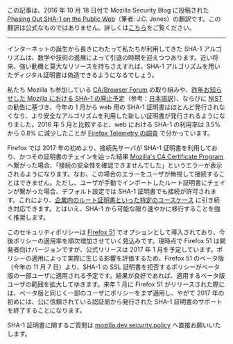 この記事は、2016 年 10 月 18 日付で Mozilla Security Blog に投稿された [Phasing Out SHA-1 on the Public Web](https://blog.mozilla.org/security/2016/10/18/phasing-out-sha-1-on-the-public-web/)（筆者: J.C. Jones）の翻訳です。この翻訳は公式なものではありません。詳しくは[こちら](http://mozsec-jp.hatenablog.jp/entry/2015/09/11/025027)をご覧ください。

*****

インターネットの誕生から長きにわたって私たちが利用してきた SHA-1 アルゴリズムは、数学や技術の進展によって引退の時期を迎えつつあります。近い将来、強い動機と莫大なリソースを持ちさえすれば、SHA-1 アルゴリズムを用いたディジタル証明書は偽造できるようになるでしょう。

私たち Mozilla も参加している [CA/Browser Forum](https://cabforum.org/baseline-requirements-documents/) の取り組みや、[昨年お知らせした Mozilla における SHA-1 の廃止予定](https://blog.mozilla.org/security/2015/10/20/continuing-to-phase-out-sha-1-certificates/)（参考：[日本語訳](http://mozsec-jp.hatenablog.jp/entry/2015/10/21/181220)）、ならびに [NIST](http://csrc.nist.gov/publications/PubsSPs.html) の勧告に基づき、今年の 1 月から web 用の SHA-1 証明書はほとんど発行されなくなり、より安全なアルゴリズムを利用した新しい証明書が発行されるようになりました。2016 年 5 月と比較すると、web における SHA-1 の利用率は 3.5% から 0.8% に減少したことが [Firefox Telemetry の調査](https://mzl.la/2cKfciM) で分かっています。

Firefox では 2017 年の初めより、接続先サーバが SHA-1 証明書を利用しており、かつその証明書のチェインを辿った結果 [Mozilla's CA Certificate Program](https://wiki.mozilla.org/CA:IncludedCAs) へ繋がった場合、「接続の安全性を確認できませんでした」というエラーが表示されるようになります。なお、この場合のエラーをユーザが無視して接続することはできません。ただし、ユーザが手動でインポートしたルート証明書にチェインが繋がった場合、デフォルト設定では SHA-1 証明書でも接続が許可されます。これにより、[企業内のルート証明書といった特定のユースケース](https://mike.kaply.com/2016/09/01/upcoming-changes-to-root-certificates-in-firefox-on-windows/) に引き続き対応できます。とはいえ、SHA-1 から可能な限り速やかに移行することを強く推奨します。

このセキュリティポリシーは [Firefox 51](https://wiki.mozilla.org/RapidRelease/Calendar) でオプションとして導入されており、今後ポリシーの適用率を順次増加させていく見込みです。現時点で Firefox 51 は開発者向けバージョンですが、公式リリースは 2017 年 1 月を予定しています。ポリシーの適用によって実際に生じる影響を評価するため、Firefox 51 のベータ版（今年の 11 月 7 日）より、SHA-1 の SSL 証明書を拒否するポリシーがベータ版の一部ユーザに適用される予定です。結果が良好であれば、適用するベータ版ユーザの範囲を拡大してゆきます。来年 1 月に Firefox 51 がリリースされた際には、ベータ版と同じく一部のユーザにポリシーをまず適用し、やがて 2017 年の初めには、公に信頼されている認証局から発行された SHA-1 証明書のサポートを終了することになります。

SHA-1 証明書に関するご質問は [mozilla.dev.security.policy](https://groups.google.com/forum/#%21forum/mozilla.dev.security.policy) へ直接お願いいたします。
